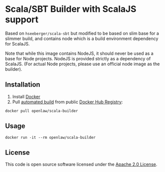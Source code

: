 # Scala/SBT Builder with ScalaJS support

Based on `hseeberger/scala-sbt` but modified to be based on slim base for a
slimmer build, and contains node which is a build environment dependency for
ScalaJS.

Note that while this image contains NodeJS, it should never be used as a base
for Node projects. NodeJS is provided strictly as a dependency of ScalaJS. (For
actual Node projects, please use an official node image as the builder).

## Installation ##

1. Install [Docker](https://www.docker.com)
2. Pull [automated build](https://hub.docker.com/r/openlaw/scala-builder/) from 
public [Docker Hub Registry](https://registry.hub.docker.com):
```
docker pull openlaw/scala-builder
```

## Usage ##

```
docker run -it --rm openlaw/scala-builder
```

## License ##

This code is open source software licensed under the [Apache 2.0 License]("http://www.apache.org/licenses/LICENSE-2.0.html").
